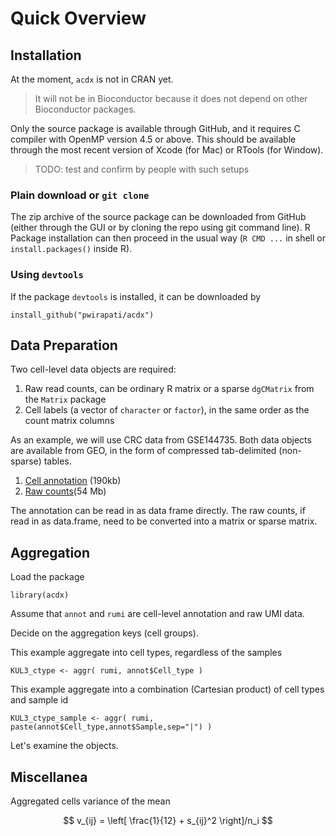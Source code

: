 

<script>
MathJax = {
  tex: {
    inlineMath: [['$', '$'], ['\\(', '\\)']]
  },
  svg: {
    fontCache: 'global',
    displayAlign: 'left',
    displayIndent: '4em'
  }
};
</script>
<script type="text/javascript" id="MathJax-script" async
  src="https://cdn.jsdelivr.net/npm/mathjax@3/es5/tex-svg.js">
</script>

# Quick Overview

## Installation

At the moment, `acdx` is not in CRAN yet. 

> It will not be in Bioconductor because it does not depend on other Bioconductor packages.

Only the source package is available through GitHub, and it requires C compiler with OpenMP version 4.5 or above.
This should be available through the most recent version of Xcode (for Mac) or RTools (for Window).

> TODO: test and confirm by people with such setups

### Plain download or `git clone`

The zip archive of the source package can be downloaded from GitHub (either through the GUI or
by cloning the repo using git command line). R Package installation can then proceed
in the usual way (`R CMD ...` in shell or `install.packages()` inside R).

### Using `devtools`

If the package `devtools` is installed, it can be downloaded by

```
install_github("pwirapati/acdx")
```

## Data Preparation

Two cell-level data objects are required:

1. Raw read counts, can be ordinary R matrix or a sparse `dgCMatrix` from the `Matrix` package
2. Cell labels (a vector of `character` or `factor`), in the same order as the count matrix columns

As an example, we will use CRC data from GSE144735. Both data objects are available from GEO, in
the form of compressed tab-delimited (non-sparse) tables.

1. [Cell annotation](https://www.ncbi.nlm.nih.gov/geo/download/?acc=GSE144735&format=file&file=GSE144735%5Fprocessed%5FKUL3%5FCRC%5F10X%5Fannotation%2Etxt%2Egz) (190kb)
2. [Raw counts](https://www.ncbi.nlm.nih.gov/geo/download/?acc=GSE144735&format=file&file=GSE144735%5Fprocessed%5FKUL3%5FCRC%5F10X%5Fraw%5FUMI%5Fcount%5Fmatrix%2Etxt%2Egz)(54 Mb)

The annotation can be read in as data frame directly. The raw counts, if read in as data.frame, need to be converted into a matrix or sparse matrix.

## Aggregation

Load the package

```
library(acdx)
```

Assume that `annot` and `rumi` are cell-level annotation and raw UMI data.

Decide on the aggregation keys (cell groups).

This example aggregate into cell types, regardless of the samples
```
KUL3_ctype <- aggr( rumi, annot$Cell_type )
```

This example aggregate into a combination (Cartesian product) of cell types and sample id

```
KUL3_ctype_sample <- aggr( rumi, paste(annot$Cell_type,annot$Sample,sep="|") )
```

Let's examine the objects.

## Miscellanea

Aggregated cells variance of the mean

$$
v_{ij} = \left[ \frac{1}{12} + s_{ij}^2 \right]/n_i
$$
